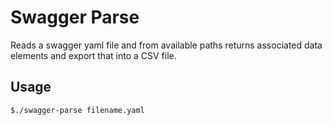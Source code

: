 # Swagger Parse

Reads a swagger yaml file and from available paths returns associated data elements and export that
into a CSV file.

## Usage

```bash
$./swagger-parse filename.yaml
```